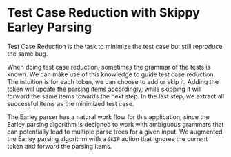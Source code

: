 # Test Case Reduction with Skippy Earley Parsing

Test Case Reduction is the task to minimize the test case but still reproduce the same bug.

When doing test case reduction, sometimes the grammar of the tests is known. We can make use of this knowledge to guide test case reduction. The intuition is for each token, we can choose to add or skip it. Adding the token will update the parsing items accordingly, while skipping it will forward the same items towards the next step. In the last step, we extract all successful items as the minimized test case.

The Earley parser has a natural work flow for this application, since the Earley parsing algorithm is designed to work with ambiguous grammars that can potentially lead to multiple parse trees for a given input. We augmented the Earley parsing algorithm with a `SKIP` action that ignores the current token and forward the parsing items.

